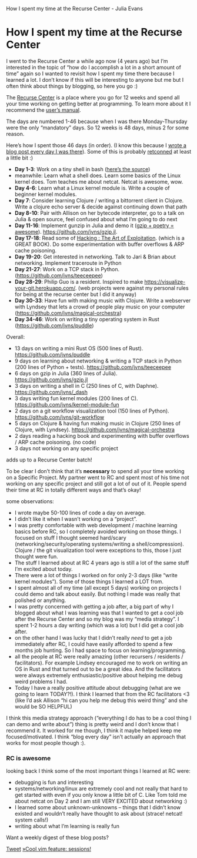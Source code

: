 How I spent my time at the Recurse Center - Julia Evans

# How I spent my time at the Recurse Center

I went to the Recurse Center a while ago now (4 years ago) but I’m interested in the topic of “how do I accomplish a lot in a short amount of time” again so I wanted to revisit how I spent my time there because I learned a lot. I don’t know if this will be interesting to anyone but me but I often think about things by blogging, so here you go :)

The [Recurse Center](https://www.recurse.com/) is a place where you go for 12 weeks and spend all your time working on getting better at programming. To learn more about it I recommend the [user’s manual](https://www.recurse.com/manual).

The days are numbered 1-46 because when I was there Monday-Thursday were the only “mandatory” days. So 12 weeks is 48 days, minus 2 for some reason.

Here’s how I spent those 46 days (in order). (I know this because I [wrote a blog post every day I was there](https://jvns.ca/categories/hackerschool/)). Some of this is probably [retconned](https://en.wikipedia.org/wiki/Retroactive_continuity) at least a little bit :)

- **Day 1-3**: Work on a tiny shell in bash ([here’s the source](https://github.com/jvns/_dash/blob/master/dash.c))
- meanwhile: Learn what a shell does. Learn some basics of the Linux kernel does. Tom teaches me about netcat. Netcat is awesome, wow.
- **Day 4-6**: Learn what a Linux kernel module is. Write a couple of beginner kernel modules.
- **Day 7**: Consider learning Clojure / writing a bittorrent client in Clojure. Write a clojure echo server & decide against continuing down that path
- **Day 8-10**: Pair with Allison on her bytecode interpreter, go to a talk on Julia & open source, feel confused about what I’m going to do next
- **Day 11-16**: Implement gunzip in Julia and demo it ([gzip + poetry = awesome](https://jvns.ca/blog/2013/10/24/day-16-gzip-plus-poetry-equals-awesome/)). https://github.com/jvns/gzip.jl.
- **Day 17-18**: Read some of [Hacking : The Art of Exploitation](https://www.nostarch.com/hacking2.htm). (which is a GREAT BOOK). Do some experimentation with buffer overflows & ARP cache poisoning.
- **Day 19-20**: Get interested in networking. Talk to Jari & Brian about networking. Implement traceroute in Python
- **Day 21-27**: Work on a TCP stack in Python. (https://github.com/jvns/teeceepee)
- **Day 28-29**: Philip Guo is a resident. Inspired to make https://visualize-your-git.herokuapp.com/. (web projects were against my personal rules for being at the recurse center but I did it anyway)
- **Day 30-33**: Have fun with making music with Clojure. Write a webserver with Lyndsey that lets a crowd of people play music on your computer (https://github.com/jvns/magical-orchestra)
- **Day 34-46**: Work on writing a tiny operating system in Rust (https://github.com/jvns/puddle)

Overall:

- 13 days on writing a mini Rust OS (500 lines of Rust). https://github.com/jvns/puddle
- 9 days on learning about networking & writing a TCP stack in Python (200 lines of Python + tests). https://github.com/jvns/teeceepee
- 6 days on gzip in Julia (360 lines of Julia). https://github.com/jvns/gzip.jl
- 3 days on writing a shell in C (250 lines of C, with Daphne). https://github.com/jvns/_dash
- 3 days writing fun kernel modules (200 lines of C). https://github.com/jvns/kernel-module-fun
- 2 days on a git workflow visualization tool (150 lines of Python). https://github.com/jvns/git-workflow
- 5 days on Clojure & having fun making music in Clojure (250 lines of Clojure, with Lyndsey). https://github.com/jvns/magical-orchestra
- 2 days reading a hacking book and experimenting with buffer overflows / ARP cache poisoning. (no code)
- 3 days not working on any specific project

adds up to a Recurse Center batch!

To be clear I don’t think that it’s **necessary** to spend all your time working on a Specific Project. My partner went to RC and spent most of his time not working on any specific project and still got a lot of out of it. People spend their time at RC in totally different ways and that’s okay!

some observations:

- I wrote maybe 50-100 lines of code a day on average.
- I didn’t like it when I wasn’t working on a “project”.
- I was pretty comfortable with web development / machine learning basics before RC, so I completely avoided working on those things. I focused on stuff I thought seemed hard/scary (networking/security/operating systems/writing a shell/compression). Clojure / the git visualization tool were exceptions to this, those I just thought were fun.
- The stuff I learned about at RC 4 years ago is still a lot of the same stuff I’m excited about today.
- There were a lot of things I worked on for only 2-3 days (like “write kernel modules”). Some of those things I learned a LOT from.
- I spent almost all of my time (all except 5 days) working on projects I could demo and talk about easily. But nothing I made was really that polished or anything.
- I was pretty concerned with getting a job after, a big part of why I blogged about what I was learning was that I wanted to get a cool job after the Recurse Center and so my blog was my “media strategy”. I spent 1-2 hours a day writing (which was a lot) but I did get a cool job after.
- on the other hand I was lucky that I didn’t really *need* to get a job immediately after RC, I could have easily afforded to spend a few months job hunting. So I had space to focus on learning/programming.
- all the people at RC were really amazing (other recursers / residents / facilitators). For example Lindsey encouraged me to work on writing an OS in Rust and that turned out to be a great idea. And the facilitators were always extremely enthusiastic/positive about helping me debug weird problems I had.
- Today I have a really positive attitude about debugging (what are we going to learn TODAY?!). I think I learned that from the RC facilitators <3 (like I’d ask Allison “hi can you help me debug this weird thing” and she would be SO HELPFUL)

I think this media strategy approach (“everything I do has to be a cool thing I can demo and write about”) thing is pretty weird and I don’t know that I recommend it. It worked for me though, I think it maybe helped keep me focused/motivated. I think “blog every day” isn’t actually an approach that works for most people though :).

### RC is awesome

looking back I think some of the most important things I learned at RC were:

- debugging is fun and interesting
- systems/networking/linux are extremely cool and not really that hard to get started with even if you only know a little bit of C. Like Tom told me about netcat on Day 2 and I am still VERY EXCITED about networking :)
- I learned some about unknown-unknowns – things that I didn’t know existed and wouldn’t really have thought to ask about (strace! netcat! system calls!)
- writing about what I’m learning is really fun

Want a weekly digest of these blog posts?

[Tweet](https://twitter.com/share)
[»Cool vim feature: sessions!](https://jvns.ca/blog/2017/09/10/vim-sessions/)